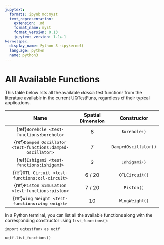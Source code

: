 ```yaml
---
jupytext:
  formats: ipynb,md:myst
  text_representation:
    extension: .md
    format_name: myst
    format_version: 0.13
    jupytext_version: 1.14.1
kernelspec:
  display_name: Python 3 (ipykernel)
  language: python
  name: python3
---
```


# All Available Functions

This table below lists all the available _classic_ test functions from the literature
available in the current UQTestFuns, regardless of their typical applications.

|                            Name                             | Spatial Dimension |     Constructor      |
|:-----------------------------------------------------------:|:-----------------:|:--------------------:|
|          {ref}`Borehole <test-functions:borehole>`          |         8         |     `Borehole()`     |
| {ref}`Damped Oscillator <test-functions:damped-oscillator>` |         7         | `DampedOscillator()` |
|        {ref}`Ishigami <test-functions:ishigami>`            |         3         |    `Ishigami()`      |
|       {ref}`OTL Circuit <test-functions:otl-circuit>`       |      6 / 20       |    `OTLCircuit()`    |
|      {ref}`Piston Simulation <test-functions:piston>`       |      7 / 20       |      `Piston()`      |
|       {ref}`Wing Weight <test-functions:wing-weight>`       |        10         |    `WingWeight()`    |

In a Python terminal, you can list all the available functions
along with the corresponding constructor using ``list_functions()``:

```{code-cell} ipython3
import uqtestfuns as uqtf

uqtf.list_functions()
```
